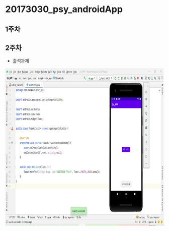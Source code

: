 # 20173030_psy_androidApp

## 1주차 

## 2주차    
  - 출석과제  


<img width="1000" height="500" src="./png/2st.png"></img>
  

  

